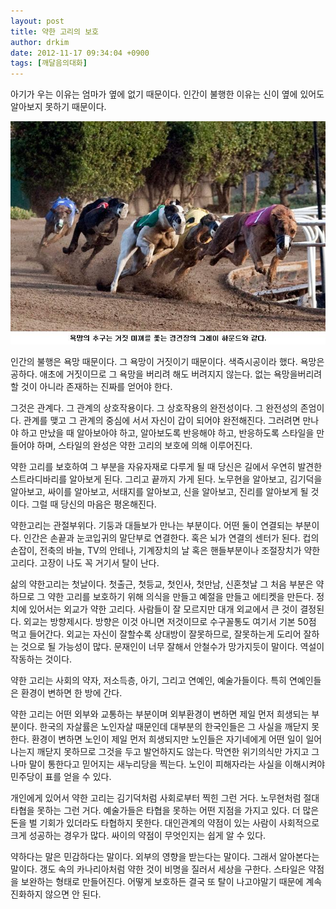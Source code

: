 ```yaml
---
layout: post
title: 약한 고리의 보호
author: drkim
date: 2012-11-17 09:34:04 +0900
tags: [깨달음의대화]
---
```

아기가 우는 이유는 엄마가 옆에 없기 때문이다. 인간이 불행한 이유는 신이 옆에 있어도 알아보지 못하기 때문이다.



 ![](/files/attach/images/198/397/287/s1.JPG)

   
인간의 불행은 욕망 때문이다. 그 욕망이 거짓이기 때문이다. 색즉시공이라 했다. 욕망은 공하다. 애초에 거짓이므로 그 욕망을 버리려 해도 버려지지 않는다. 없는 욕망을버리려 할 것이 아니라 존재하는 진짜를 얻어야 한다.



그것은 관계다. 그 관계의 상호작용이다. 그 상호작용의 완전성이다. 그 완전성의 존엄이다. 관계를 맺고 그 관계의 중심에 서서 자신이 갑이 되어야 완전해진다. 그러려면 만나야 하고 만났을 때 알아보아야 하고, 알아보도록 반응해야 하고, 반응하도록 스타일을 만들어야 하며, 스타일의 완성은 약한 고리의 보호에 의해 이루어진다. 

   
약한 고리를 보호하여 그 부분을 자유자재로 다루게 될 때 당신은 길에서 우연히 발견한 스트라디바리를 알아보게 된다. 그리고 끝까지 가게 된다. 노무현을 알아보고, 김기덕을 알아보고, 싸이를 알아보고, 서태지를 알아보고, 신을 알아보고, 진리를 알아보게 될 것이다. 그럴 때 당신의 마음은 평온해진다. 

   
약한고리는 관절부위다. 기둥과 대들보가 만나는 부분이다. 어떤 둘이 연결되는 부분이다. 인간은 손끝과 눈코입귀의 말단부로 연결한다. 혹은 뇌가 연결의 센터가 된다. 컵의 손잡이, 전축의 바늘, TV의 안테나, 기계장치의 날 혹은 핸들부분이나 조절장치가 약한 고리다. 고장이 나도 꼭 거기서 탈이 난다.

   
삶의 약한고리는 첫날이다. 첫출근, 첫등교, 첫인사, 첫만남, 신혼첫날 그 처음 부분은 약하므로 그 약한 고리를 보호하기 위해 의식을 만들고 예절을 만들고 에티켓을 만든다. 정치에 있어서는 외교가 약한 고리다. 사람들이 잘 모르지만 대개 외교에서 큰 것이 결정된다. 외교는 방향제시다. 방향은 이것 아니면 저것이므로 수구꼴통도 여기서 기본 50점 먹고 들어간다. 외교는 자신이 잘할수록 상대방이 잘못하므로, 잘못하는게 도리어 잘하는 것으로 될 가능성이 많다. 문재인이 너무 잘해서 안철수가 망가지듯이 말이다. 역설이 작동하는 것이다.

   
약한 고리는 사회의 약자, 저소득층, 아기, 그리고 연예인, 예술가들이다. 특히 연예인들은 환경이 변하면 한 방에 간다. 

   
약한 고리는 어떤 외부와 교통하는 부분이며 외부환경이 변하면 제일 먼저 희생되는 부분이다. 한국의 자살률은 노인자살 때문인데 대부분의 한국인들은 그 사실을 깨닫지 못한다. 환경이 변하면 노인이 제일 먼저 희생되지만 노인들은 자기네에게 어떤 일이 일어나는지 깨닫지 못하므로 그것을 두고 발언하지도 않는다. 막연한 위기의식만 가지고 그나마 말이 통한다고 믿어지는 새누리당을 찍는다. 노인이 피해자라는 사실을 이해시켜야 민주당이 표를 얻을 수 있다. 

   
개인에게 있어서 약한 고리는 김기덕처럼 사회로부터 찍힌 그런 거다. 노무현처럼 절대 타협을 못하는 그런 거다. 예술가들은 타협을 못하는 어떤 지점을 가지고 있다. 더 많은 돈을 벌 기회가 있더라도 타협하지 못한다. 대인관계의 약점이 있는 사람이 사회적으로 크게 성공하는 경우가 많다. 싸이의 약점이 무엇인지는 쉽게 알 수 있다. 

   
약하다는 말은 민감하다는 말이다. 외부의 영향을 받는다는 말이다. 그래서 알아본다는 말이다. 갱도 속의 카나리아처럼 약한 것이 비명을 질러서 세상을 구한다. 스타일은 약점을 보완하는 형태로 만들어진다. 어떻게 보호하든 결국 또 탈이 나고야말기 때문에 계속 진화하지 않으면 안 된다.